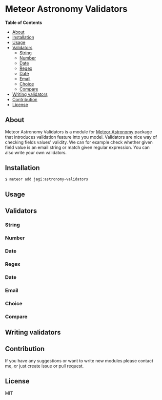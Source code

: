 # Meteor Astronomy Validators

**Table of Contents**
- [About](#about)
- [Installation](#installation)
- [Usage](#usage)
- [Validators](#validators)
  - [String](#string)
  - [Number](#number)
  - [Date](#date)
  - [Regex](#regex)
  - [Date](#date)
  - [Email](#email)
  - [Choice](#choice)
  - [Compare](#compare)
- [Writing validators](#writing-validators)
- [Contribution](#contribution)
- [License](#license)

## About

Meteor Astronomy Validators is a module for [Meteor Astronomy](https://github.com/jagi/meteor-astronomy) package that introduces validation feature into you model. Validators are nice way of checking fields values' validity. We can for example check whether given field value is an email string or match given regular expression. You can also write your own validators.

## Installation

```sh
$ meteor add jagi:astronomy-validators
```

## Usage

## Validators

### String

### Number

### Date

### Regex

### Date

### Email

### Choice

### Compare

## Writing validators

## Contribution

If you have any suggestions or want to write new modules please contact me, or just create issue or pull request.

## License

MIT
